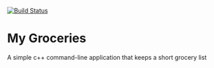 [![Build Status](https://travis-ci.org/ChicoState/MyGroceries.svg?branch=master)](https://travis-ci.org/cdivoky/MyGroceries)

# My Groceries

A simple c++ command-line application that keeps a short grocery list
